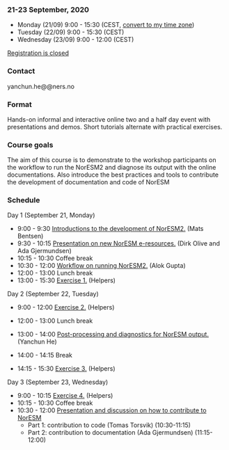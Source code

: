 
### 21-23 September, 2020
- Monday (21/09) 9:00 - 15:30 (CEST, [convert to my time zone](https://arewemeetingyet.com/Oslo/2020-09-21/09:00/NorESM%20User%20Workshop%202020#eyJ1cmwiOiJodHRwOi8vbm9yZXNtaHViLmdpdGh1Yi5pby9Xb3Jrc2hvcDIwMjAifQ==))
- Tuesday (22/09) 9:00 - 15:30 (CEST)
- Wednesday (23/09) 9:00 - 12:00 (CEST)

<!--
<a class="btn btn-info disabled" href="#" data-mode="1" target="_blank">Registration will open soon</a>
<a class="btn btn-success" href="https://skjemaker.app.uib.no/view.php?id=8805572" data-mode="1" target="_blank">Register here</a>
-->
<a class="btn btn-danger disabled" href="#" data-mode="1" target="_blank">Registration is closed</a>

### Contact

yanchun.he@@ners.no

### Format

Hands-on informal and interactive online two and a half day event with 
presentations and demos. Short tutorials alternate with practical
exercises.

### Course goals

The aim of this course is to demonstrate to the workshop
participants on the workflow to run the NorESM2 and diagnose its output
with the online documentations.
Also introduce the best practices and tools to contribute the development of documentation and code of NorESM

### Schedule

Day 1 (September 21, Monday)
- 9:00 - 9:30
  [Introductions to the development of NorESM2.](#)
  (Mats Bentsen)
- 9:30 - 10:15
  [Presentation on new NorESM e-resources.](#)
  (Dirk Olive and Ada Gjermundsen)
- 10:15 - 10:30
  Coffee break
- 10:30 - 12:00
  [Workflow on running NorESM2.](#)
  (Alok Gupta)
- 12:00 - 13:00
  Lunch break
- 13:00 - 15:30
  [Exercise 1.](#)
  (Helpers)

Day 2 (September 22, Tuesday)
- 9:00 - 12:00
  [Exercise 2.](#)
  (Helpers)
- 12:00 - 13:00
  Lunch break

- 13:00 - 14:00
  [Post-processing and diagnostics for NorESM output.](#)
  (Yanchun He)
- 14:00 - 14:15
  Break
- 14:15 - 15:30
  [Exercise 3.](#)
  (Helpers)

Day 3 (September 23, Wednesday)
- 9:00 - 10:15
  [Exercise 4.](#)
  (Helpers)
- 10:15 - 10:30
  Coffee break
- 10:30 - 12:00
  [Presentation and discussion on how to contribute to NorESM](*)
    * Part 1: contribution to code (Tomas Torsvik) (10:30-11:15)
    * Part 2: contribution to documentation (Ada Gjermundsen) (11:15-12:00)

